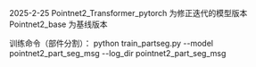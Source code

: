 2025-2-25
Pointnet2_Transformer_pytorch 为修正迭代的模型版本
Pointnet2_base 为基线版本


训练命令（部件分割）：
python train_partseg.py --model pointnet2_part_seg_msg --log_dir pointnet2_part_seg_msg
